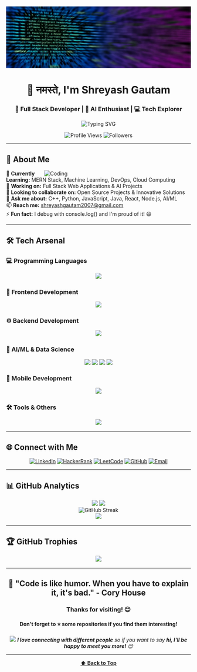 ![logo](https://github.com/shreyashgautam/shreyashgautam/blob/main/img_code.png)

<div align="center">
  
# 👋 नमस्ते, I'm Shreyash Gautam 
### 🚀 Full Stack Developer | 🤖 AI Enthusiast | 💻 Tech Explorer

<img src="https://readme-typing-svg.herokuapp.com?font=Fira+Code&pause=1000&color=36BCF7&center=true&vCenter=true&width=435&lines=Computer+Science+Student;Full+Stack+Developer;AI%2FML+Enthusiast;Open+Source+Contributor;Problem+Solver" alt="Typing SVG" />

<p align="center">
  <img src="https://komarev.com/ghpvc/?username=shreyashgautam&label=Profile%20Views&color=blueviolet&style=for-the-badge" alt="Profile Views" />
  <img src="https://img.shields.io/github/followers/shreyashgautam?label=Followers&style=for-the-badge&color=blue" alt="Followers" />
</p>

</div>

---

## 🎯 About Me

<img align="right" alt="Coding" width="400" src="https://cdn.dribbble.com/users/1162077/screenshots/3848914/programmer.gif">

🌱 **Currently Learning:** MERN Stack, Machine Learning, DevOps, Cloud Computing  
🔭 **Working on:** Full Stack Web Applications & AI Projects  
👯 **Looking to collaborate on:** Open Source Projects & Innovative Solutions  
💬 **Ask me about:** C++, Python, JavaScript, Java, React, Node.js, AI/ML  
📫 **Reach me:** shreyashgautam2007@gmail.com  
⚡ **Fun fact:** I debug with console.log() and I'm proud of it! 😄  

---

## 🛠️ Tech Arsenal

### 💻 Programming Languages
<p align="center">
  <img src="https://skillicons.dev/icons?i=cpp,python,java,javascript,typescript,kotlin,c" />
</p>

### 🎨 Frontend Development
<p align="center">
  <img src="https://skillicons.dev/icons?i=react,nextjs,html,css,tailwind,bootstrap,sass,figma" />
</p>

### ⚙️ Backend Development
<p align="center">
  <img src="https://skillicons.dev/icons?i=nodejs,express,fastapi,spring,mongodb,mysql,postgresql" />
</p>



### 🤖 AI/ML & Data Science
<p align="center">
  <img src="https://skillicons.dev/icons?i=tensorflow,pytorch,opencv,jupyter" />
  <img src="https://img.shields.io/badge/Pandas-150458?style=for-the-badge&logo=pandas&logoColor=white" />
  <img src="https://img.shields.io/badge/NumPy-013243?style=for-the-badge&logo=numpy&logoColor=white" />
  <img src="https://img.shields.io/badge/Scikit--learn-F7931E?style=for-the-badge&logo=scikit-learn&logoColor=white" />
</p>

### 📱 Mobile Development
<p align="center">
  <img src="https://skillicons.dev/icons?i=androidstudio,kotlin,flutter,react" />
</p>

### 🛠️ Tools & Others
<p align="center">
  <img src="https://skillicons.dev/icons?i=vscode,idea,postman,firebase,vercel,netlify,arduino,raspberrypi" />
</p>

---

## 🌐 Connect with Me

<div align="center">

[![LinkedIn](https://img.shields.io/badge/LinkedIn-0077B5?style=for-the-badge&logo=linkedin&logoColor=white)](https://www.linkedin.com/in/shreyash-gautam/)
[![HackerRank](https://img.shields.io/badge/HackerRank-2EC866?style=for-the-badge&logo=hackerrank&logoColor=white)](https://www.hackerrank.com/shreyashgautam21)
[![LeetCode](https://img.shields.io/badge/LeetCode-FFA116?style=for-the-badge&logo=leetcode&logoColor=black)](https://www.leetcode.com/shreyash_gautam_10)
[![GitHub](https://img.shields.io/badge/GitHub-100000?style=for-the-badge&logo=github&logoColor=white)](https://github.com/shreyashgautam)
[![Email](https://img.shields.io/badge/Email-D14836?style=for-the-badge&logo=gmail&logoColor=white)](mailto:shreyashgautam2007@gmail.com)

</div>

---

## 📊 GitHub Analytics

<div align="center">
  
<img height="180em" src="https://github-readme-stats.vercel.app/api?username=shreyashgautam&show_icons=true&theme=tokyonight&include_all_commits=true&count_private=true"/>
<img height="180em" src="https://github-readme-stats.vercel.app/api/top-langs/?username=shreyashgautam&layout=compact&langs_count=8&theme=tokyonight"/>

</div>

<div align="center">
  
<img src="https://github-readme-streak-stats.herokuapp.com/?user=shreyashgautam&theme=tokyonight" alt="GitHub Streak" />

</div>

<div align="center">
  
<img src="https://github-readme-activity-graph.vercel.app/graph?username=shreyashgautam&theme=tokyo-night&hide_border=true" />

</div>

---

## 🏆 GitHub Trophies

<div align="center">
  
<img src="https://github-profile-trophy.vercel.app/?username=shreyashgautam&theme=tokyonight&no-frame=true&no-bg=false&margin-w=4" />

</div>

---



<div align="center">

## 🌟 "Code is like humor. When you have to explain it, it's bad." - Cory House

### Thanks for visiting! 😊 
#### Don't forget to ⭐ some repositories if you find them interesting!

<img src="https://media.giphy.com/media/LnQjpWaON8nhr21vNW/giphy.gif" width="60"> <em><b>I love connecting with different people</b> so if you want to say <b>hi, I'll be happy to meet you more!</b> 😊</em>

</div>

---

<div align="center">
  
**[⬆ Back to Top](#-नमस्ते-im-shreyash-gautam)**

</div>
